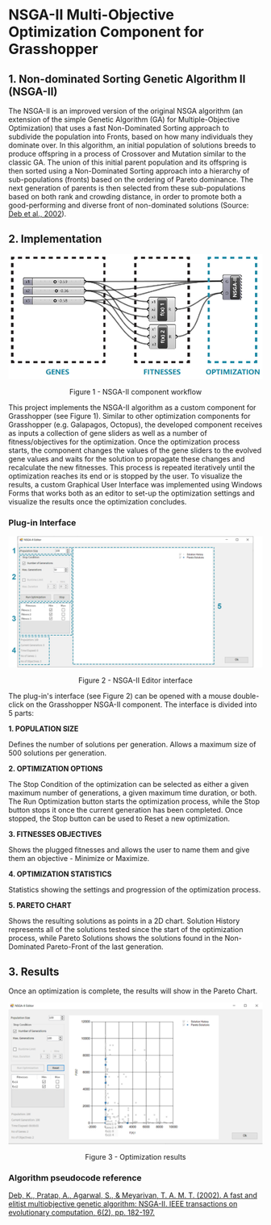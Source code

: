 # NSGA-II Multi-Objective Optimization Component for Grasshopper


## 1. Non-dominated Sorting Genetic Algorithm II (NSGA-II)

The NSGA-II is an improved version of the original NSGA algorithm (an extension of the simple Genetic Algorithm (GA) for Multiple-Objective Optimization) that uses a fast Non-Dominated Sorting approach to subdivide the population into Fronts, based on how many individuals they dominate over. In this algorithm, an initial population of solutions breeds to produce offspring in a process of Crossover and Mutation similar to the classic GA. The union of this initial parent population and its offspring is then sorted using a Non-Dominated Sorting approach into a hierarchy of sub-populations (fronts) based on the ordering of Pareto dominance. The next generation of parents is then selected from these sub-populations based on both rank and crowding distance, in order to promote both a good-performing and diverse front of non-dominated solutions (Source: [Deb et al., 2002](https://ieeexplore.ieee.org/document/996017)).

## 2. Implementation

<p align="center">
  <img src="NSGA_II/Images/Grasshopper Components.jpg" width="600">
</p>

<p align="center">Figure 1 - NSGA-II component workflow</p>

This project implements the NSGA-II algorithm as a custom component for Grasshopper (see Figure 1). Similar to other optimization components for Grasshopper (e.g. Galapagos, Octopus), the developed component receives as inputs a collection of gene sliders as well as a number of fitness/objectives for the optimization. Once the optimization process starts, the component changes the values of the gene sliders to the evolved gene values and waits for the solution to propagate these changes and recalculate the new fitnesses. This process is repeated iteratively until the optimization reaches its end or is stopped by the user. To visualize the results, a custom Graphical User Interface was implemented using Windows Forms that works both as an editor to set-up the optimization settings and visualize the results once the optimization concludes.

### Plug-in Interface 

<p align="center">
  <img src="NSGA_II/Images/NSGA-II Editor Interface.png" width="800">
</p>

<p align="center"> Figure 2 - NSGA-II Editor interface </p>

The plug-in's interface (see Figure 2) can be opened with a mouse double-click on the Grasshopper NSGA-II component. The interface is divided into 5 parts:

<b>1. POPULATION SIZE</b>

Defines the number of solutions per generation. Allows a maximum size of 500 solutions per generation.

<b>2. OPTIMIZATION OPTIONS</b>

The Stop Condition of the optimization can be selected as either a given maximum number of generations, a given maximum time duration, or both. The Run Optimization button starts the optimization process, while the Stop button stops it once the current generation has been completed. Once stopped, the Stop button can be used to Reset a new optimization.

<b>3. FITNESSES OBJECTIVES</b>

Shows the plugged fitnesses and allows the user to name them and give them an objective - Minimize or Maximize.

<b>4. OPTIMIZATION STATISTICS</b>

Statistics showing the settings and progression of the optimization process.

<b>5. PARETO CHART</b>

Shows the resulting solutions as points in a 2D chart. Solution History represents all of the solutions tested since the start of the optimization process, while Pareto Solutions shows the solutions found in the Non-Dominated Pareto-Front of the last generation.

## 3. Results

Once an optimization is complete, the results will show in the Pareto Chart.

<p align="center">
  <img src="NSGA_II/Images/Results Chart.png" width="800">
</p>

<p align="center">Figure 3 - Optimization results</p>



### Algorithm pseudocode reference

[Deb, K., Pratap, A., Agarwal, S., & Meyarivan, T. A. M. T. (2002). A fast and elitist multiobjective genetic algorithm: NSGA-II. IEEE transactions on evolutionary computation, 6(2), pp. 182-197.](https://ieeexplore.ieee.org/document/996017)
